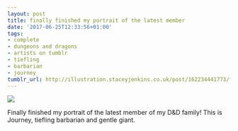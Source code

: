 ```yaml
---
layout: post
title: finally finished my portrait of the latest member
date: '2017-06-25T12:33:56+01:00'
tags:
- complete
- dungeons and dragons
- artists on tumblr
- tiefling
- barbarian
- journey
tumblr_url: http://illustration.staceyjenkins.co.uk/post/162234441773/finally-finished-my-portrait-of-the-latest-member
---
```

 ![](/tumblr_files/tumblr_os3pgkoyGL1v28ub8o1_1280.jpg)  

Finally finished my portrait of the latest member of my D&D family! This is Journey, tiefling barbarian and gentle giant.

